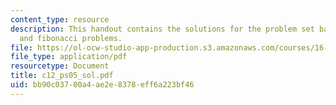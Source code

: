 ```yaml
---
content_type: resource
description: This handout contains the solutions for the problem set based on factorial
  and fibonacci problems.
file: https://ol-ocw-studio-app-production.s3.amazonaws.com/courses/16-01-unified-engineering-i-ii-iii-iv-fall-2005-spring-2006/bb90c03700a4ae2e8378eff6a223bf46_c12_ps05_sol.pdf
file_type: application/pdf
resourcetype: Document
title: c12_ps05_sol.pdf
uid: bb90c037-00a4-ae2e-8378-eff6a223bf46
---
```

